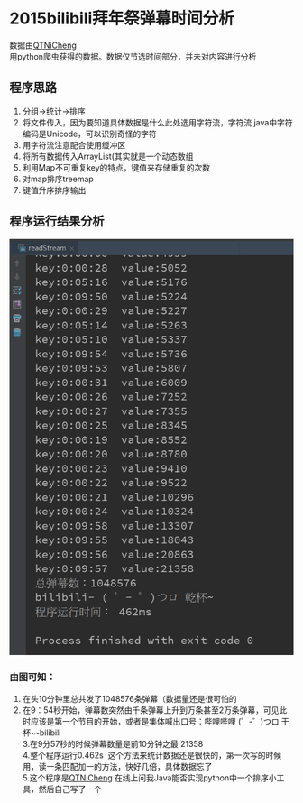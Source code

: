 # 2015bilibili拜年祭弹幕时间分析

数据由[QTNiCheng](https://github.com/QTNiCheng/bilibili_danmu "项目地址")  <br/>
用python爬虫获得的数据。数据仅节选时间部分，并未对内容进行分析

 ## 程序思路
  1. 分组->统计->排序<br>
  2. 将文件传入，因为要知道具体数据是什么此处选用字符流，字符流 java中字符编码是Unicode，可以识别奇怪的字符<br>
  3. 用字符流注意配合使用缓冲区<br>
  4. 将所有数据传入ArrayList(其实就是一个动态数组<br>
  5. 利用Map不可重复key的特点，键值来存储重复的次数<br>
  6. 对map排序treemap<br>
  7. 键值升序排序输出<br>
 
## 程序运行结果分析

![程序运行结果](https://github.com/Lynne-Huang/bilibil-pay-a-New-Year-call-fiesta-bullet-comments-time-filter/blob/master/哔哩哔哩弹幕测试运行结果.png "运行结果")
### 由图可知：
  1. 在头10分钟里总共发了1048576条弹幕（数据量还是很可怕的<br>
  2. 在9：54秒开始，弹幕数突然由千条弹幕上升到万条甚至2万条弹幕，可见此时应该是第一个节目的开始，或者是集体喊出口号：哔哩哔哩 (゜-゜)つロ 干杯~-bilibili<br>
  3.在9分57秒的时候弹幕数量是前10分钟之最 21358<br>
  4.整个程序运行0.462s  这个方法来统计数据还是很快的，第一次写的时候用，读一条匹配加一的方法，快好几倍，具体数据忘了<br>
  5.这个程序是[QTNiCheng](https://github.com/QTNiCheng "GitHub地址") 在线上问我Java能否实现python中一个排序小工具，然后自己写了一个<br>
